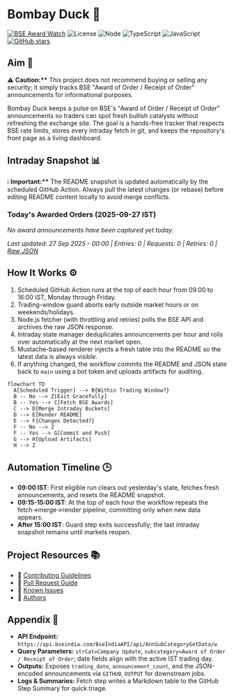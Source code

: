 ﻿# Bombay Duck 🦆

[![BSE Award Watch](https://github.com/dextel2/bombay-duck/actions/workflows/bse-award-watch.yml/badge.svg)](https://github.com/dextel2/bombay-duck/actions/workflows/bse-award-watch.yml) ![License](https://img.shields.io/badge/license-ISC-blue.svg) ![Node](https://img.shields.io/badge/node-20.x-339933.svg) ![TypeScript](https://img.shields.io/badge/TypeScript-5.x-3178C6.svg) ![JavaScript](https://img.shields.io/badge/JavaScript-ES2020-F7DF1E.svg) [![GitHub stars](https://img.shields.io/github/stars/dextel2/bombay-duck?style=social)](https://github.com/dextel2/bombay-duck/stargazers)

<!-- aim:start -->

## Aim 🎯

⚠️ **Caution:\*\*** This project does not recommend buying or selling any security; it simply tracks BSE "Award of Order / Receipt of Order" announcements for informational purposes.

Bombay Duck keeps a pulse on BSE's "Award of Order / Receipt of Order" announcements so traders can spot fresh bullish catalysts without refreshing the exchange site. The goal is a hands-free tracker that respects BSE rate limits, stores every intraday fetch in git, and keeps the repository's front page as a living dashboard.

<!-- aim:end -->

## Intraday Snapshot 📊

ℹ️ **Important:\*\*** The README snapshot is updated automatically by the scheduled GitHub Action. Always pull the latest changes (or rebase) before editing README content locally to avoid merge conflicts.

<!-- snapshot:start -->

### Today's Awarded Orders (2025-09-27 IST)

_No award announcements have been captured yet today._

_Last updated: 27 Sep 2025 - 00:00 | Entries: 0 | Requests: 0 | Retries: 0 | [Raw JSON](data/2025-09-27.json)_

<!-- snapshot:end -->

<!-- how-it-works:start -->

## How It Works ⚙️

1. Scheduled GitHub Action runs at the top of each hour from 09:00 to 16:00 IST, Monday through Friday.
2. Trading-window guard aborts early outside market hours or on weekends/holidays.
3. Node.js fetcher (with throttling and retries) polls the BSE API and archives the raw JSON response.
4. Intraday state manager deduplicates announcements per hour and rolls over automatically at the next market open.
5. Mustache-based renderer injects a fresh table into the README so the latest data is always visible.
6. If anything changed, the workflow commits the README and JSON state back to `main` using a bot token and uploads artifacts for auditing.

```mermaid
flowchart TD
  A[Scheduled Trigger] --> B{Within Trading Window?}
  B -- No --> Z[Exit Gracefully]
  B -- Yes --> C[Fetch BSE Awards]
  C --> D[Merge Intraday Buckets]
  D --> E[Render README]
  E --> F{Changes Detected?}
  F -- No --> Z
  F -- Yes --> G[Commit and Push]
  G --> H[Upload Artifacts]
  H --> Z
```

<!-- how-it-works:end -->

## Automation Timeline 🕒

- **09:00 IST**: First eligible run clears out yesterday's state, fetches fresh announcements, and resets the README snapshot.
- **09:15-15:00 IST**: At the top of each hour the workflow repeats the fetch->merge->render pipeline, committing only when new data appears.
- **After 15:00 IST**: Guard step exits successfully; the last intraday snapshot remains until markets reopen.

## Project Resources 📚

- 📘 [Contributing Guidelines](CONTRIBUTING.md)
- 🧾 [Pull Request Guide](PR_GUIDE.md)
- 🐞 [Known Issues](KNOWN_ISSUES.md)
- 👥 [Authors](AUTHORS.md)

## Appendix 📎

- **API Endpoint:** `https://api.bseindia.com/BseIndiaAPI/api/AnnSubCategoryGetData/w`
- **Query Parameters:** `strCat=Company Update`, `subcategory=Award of Order / Receipt of Order`; date fields align with the active IST trading day.
- **Outputs:** Exposes `trading_date`, `announcement_count`, and the JSON-encoded announcements via `GITHUB_OUTPUT` for downstream jobs.
- **Logs & Summaries:** Fetch step writes a Markdown table to the GitHub Step Summary for quick triage.
